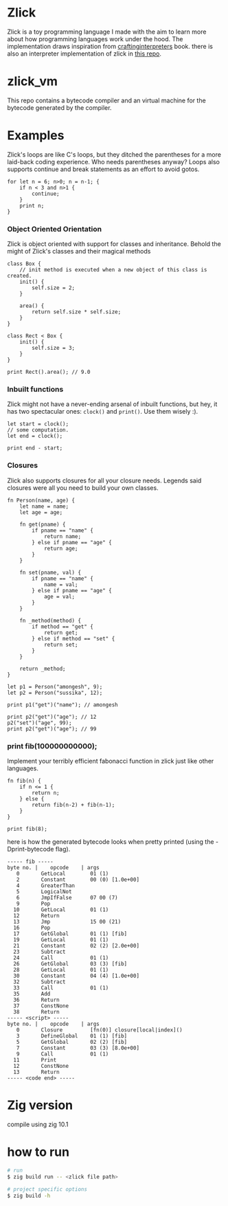 # Zlick
Zlick is a toy programming language I made with the aim to learn more about how programming languages work under the hood. The implementation draws inspiration from [craftinginterpreters](https://craftinginterpreters.com/) book.
there is also an interpreter implementation of zlick in [this repo](https://github.com/thrombe/zlick).

# zlick_vm
This repo contains a bytecode compiler and an virtual machine for the bytecode generated by the compiler.

# Examples
Zlick's loops are like C's loops, but they ditched the parentheses for a more laid-back coding experience. Who needs parentheses anyway? Loops also supports continue and break statements as an effort to avoid gotos.
```
for let n = 6; n>0; n = n-1; {
    if n < 3 and n>1 {
        continue;
    }
    print n;
}
```

### Object Oriented Orientation
Zlick is object oriented with support for classes and inheritance. Behold the might of Zlick's classes and their magical methods
```
class Box {
    // init method is executed when a new object of this class is created.
    init() {
        self.size = 2;
    }

    area() {
        return self.size * self.size;
    }
}

class Rect < Box {
    init() {
        self.size = 3;
    }
}

print Rect().area(); // 9.0
```

### Inbuilt functions
Zlick might not have a never-ending arsenal of inbuilt functions, but hey, it has two spectacular ones: `clock()` and `print()`. Use them wisely :).
```
let start = clock();
// some computation.
let end = clock();

print end - start;
```

### Closures
Zlick also supports closures for all your closure needs. Legends said closures were all you need to build your own classes.
```
fn Person(name, age) {
    let name = name;
    let age = age;

    fn get(pname) {
        if pname == "name" {
            return name;
        } else if pname == "age" {
            return age;
        }
    }

    fn set(pname, val) {
        if pname == "name" {
            name = val;
        } else if pname == "age" {
            age = val;
        }
    }

    fn _method(method) {
        if method == "get" {
            return get;
        } else if method == "set" {
            return set;
        }
    }

    return _method;
}

let p1 = Person("amongesh", 9);
let p2 = Person("sussika", 12);

print p1("get")("name"); // amongesh

print p2("get")("age"); // 12
p2("set")("age", 99);
print p2("get")("age"); // 99
```


### print fib(100000000000);
Implement your terribly efficient fabonacci function in zlick just like other languages.
```
fn fib(n) {
    if n <= 1 {
        return n;
    } else {
        return fib(n-2) + fib(n-1);
    }
}

print fib(8);
```
here is how the generated bytecode looks when pretty printed (using the -Dprint-bytecode flag).
```
----- fib -----
byte no. |    opcode    | args
   0       GetLocal        01 (1)
   2       Constant        00 (0) [1.0e+00]
   4       GreaterThan
   5       LogicalNot
   6       JmpIfFalse      07 00 (7)
   9       Pop
  10       GetLocal        01 (1)
  12       Return
  13       Jmp             15 00 (21)
  16       Pop
  17       GetGlobal       01 (1) [fib]
  19       GetLocal        01 (1)
  21       Constant        02 (2) [2.0e+00]
  23       Subtract
  24       Call            01 (1)
  26       GetGlobal       03 (3) [fib]
  28       GetLocal        01 (1)
  30       Constant        04 (4) [1.0e+00]
  32       Subtract
  33       Call            01 (1)
  35       Add
  36       Return
  37       ConstNone
  38       Return
----- <script> -----
byte no. |    opcode    | args
   0       Closure         [fn(0)] closure[local|index]()
   3       DefineGlobal    01 (1) [fib]
   5       GetGlobal       02 (2) [fib]
   7       Constant        03 (3) [8.0e+00]
   9       Call            01 (1)
  11       Print
  12       ConstNone
  13       Return
----- <code end> -----
```

# Zig version
compile using zig 10.1

# how to run
```sh
# run
$ zig build run -- <zlick file path>

# project specific options
$ zig build -h

```
